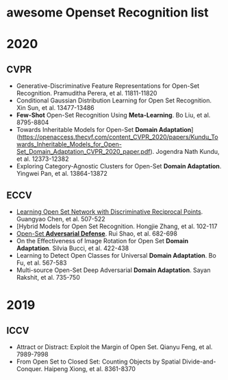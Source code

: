 # awesome Openset Recognition list

# 2020

## CVPR
+ Generative-Discriminative Feature Representations for Open-Set Recognition. Pramuditha Perera, et al. 11811-11820
+ Conditional Gaussian Distribution Learning for Open Set Recognition. Xin Sun, et al. 13477-13486
+ **Few-Shot** Open-Set Recognition Using **Meta-Learning**. Bo Liu, et al. 8795-8804
+ Towards Inheritable Models for Open-Set **Domain Adaptation**](https://openaccess.thecvf.com/content_CVPR_2020/papers/Kundu_Towards_Inheritable_Models_for_Open-Set_Domain_Adaptation_CVPR_2020_paper.pdf). Jogendra Nath Kundu, et al. 12373-12382
+ Exploring Category-Agnostic Clusters for Open-Set **Domain Adaptation**. Yingwei Pan, et al. 13864-13872

## ECCV
+ [Learning Open Set Network with Discriminative Reciprocal Points](https://www.ecva.net/papers/eccv_2020/papers_ECCV/papers/123480511.pdf). Guangyao Chen, et al. 507-522
+ [Hybrid Models for Open Set Recognition. Hongjie Zhang, et al. 102-117
+ [Open-Set **Adversarial Defense**](https://arxiv.org/abs/2009.00814). Rui Shao, et al. 682-698
+ On the Effectiveness of Image Rotation for Open Set **Domain Adaptation**. Silvia Bucci, et al. 422-438
+ Learning to Detect Open Classes for Universal **Domain Adaptation**. Bo Fu, et al. 567-583
+ Multi-source Open-Set Deep Adversarial **Domain Adaptation**. Sayan Rakshit, et al. 735-750

# 2019

## ICCV
+ Attract or Distract: Exploit the Margin of Open Set. Qianyu Feng, et al. 7989-7998
+ From Open Set to Closed Set: Counting Objects by Spatial Divide-and-Conquer. Haipeng Xiong, et al. 8361-8370
